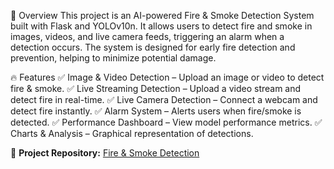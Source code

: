 🚀 Overview
This project is an AI-powered Fire & Smoke Detection System built with Flask and YOLOv10n. It allows users to detect fire and smoke in images, videos, and live camera feeds, triggering an alarm when a detection occurs. The system is designed for early fire detection and prevention, helping to minimize potential damage.

🔥 Features
✅ Image & Video Detection – Upload an image or video to detect fire & smoke.
✅ Live Streaming Detection – Upload a video stream and detect fire in real-time.
✅ Live Camera Detection – Connect a webcam and detect fire instantly.
✅ Alarm System – Alerts users when fire/smoke is detected.
✅ Performance Dashboard – View model performance metrics.
✅ Charts & Analysis – Graphical representation of detections.

🔗 **Project Repository:** [Fire & Smoke Detection](https://github.com/tejteja54321/fire-smoke-detection)
